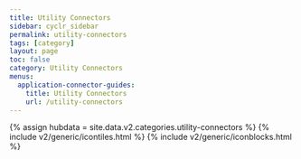 ```yaml
---
title: Utility Connectors
sidebar: cyclr_sidebar
permalink: utility-connectors
tags: [category]
layout: page
toc: false
category: Utility Connectors
menus:
  application-connector-guides:
    title: Utility Connectors
    url: /utility-connectors
---
```

{% assign hubdata = site.data.v2.categories.utility-connectors %}
{% include v2/generic/icontiles.html %}	
{% include v2/generic/iconblocks.html %}	